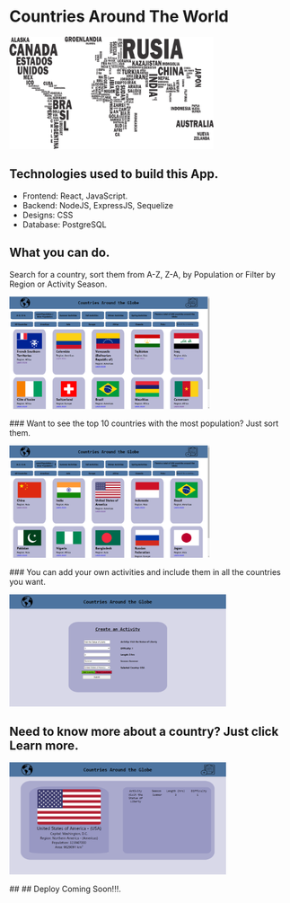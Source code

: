 
# Countries Around The World

<p align="left">
  <img height="200" src="./countries.png" />
</p>

## Technologies used to build this App.

- Frontend: React, JavaScript.
- Backend: NodeJS, ExpressJS, Sequelize
- Designs: CSS
- Database: PostgreSQL

## What you can do.
 Search for a country, sort them from A-Z, Z-A, by Population or Filter by Region or Activity Season.
<p align="left">
  <img height="200" src="./images/Capture.PNG" />
</p>
### Want to see the top 10 countries with the most population? Just sort them.
 
<p align="left">
  <img height="200" src="./images/Capture1.PNG" />
</p>
### You can add your own activities and include them in all the countries you want.
 
<p align="left">
  <img height="200" src="./images/Screenshot 2021-05-27 125320.png" />
</p>
<h2> Need to know more about a country? Just click Learn more.</h2>
  
 <p align="left">
  <img height="200" src="./images/Screenshot 2021-05-27 125200.png" />
</p>
##
## Deploy Coming Soon!!!.

